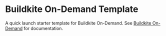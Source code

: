 # Buildkite On-Demand Template

A quick launch starter template for Buildkite On-Demand. See
[Buildkite On-Demand](https://github.com/buildkite/on-demand)
for documentation.
